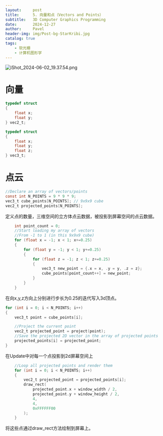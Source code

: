 ```yaml
---
layout:     post
title:      5. 向量和点（Vectors and Points）
subtitle:   3D Computer Graphics Programming
date:       2024-12-27
author:     Pavel
header-img: img/Post-bg-StarKribi.jpg
catalog: true
tags:
    - 软光栅
    - 计算机图形学
---
```



![iShot_2024-06-02_19.37.54.png](https://pavelblog-images-1333471781.cos.ap-shanghai.myqcloud.com/undefined20241227145718013.png?imageSlim)
# 向量


```c
typedef struct 
{
    float x;
    float y;
} vec2_t;

typedef struct
{
    float x;
    float y;
    float z;
} vec3_t;
```

# 点云

```c
//Declare an array of vectors/points
const int N_POINTS = 9 * 9 * 9;
vec3_t cube_points[N_POINTS]; // 9x9x9 cube
vec2_t projected_points[N_POINTS];
```

定义点的数量，三维空间的立方体点云数据，被投影到屏幕空间的点云数据。

```c
    int point_count = 0;
    //Start loading my array of vectors
    //From -1 to 1 (in this 9x9x9 cube)
    for (float x = -1; x < 1; x+=0.25)
    {
        for (float y = -1; y < 1; y+=0.25)
        {
            for (float z = -1; z < 1; z+=0.25)
            {
                vec3_t new_point = {.x = x, .y = y, .z = z};
                cube_points[point_count++] = new_point;
            }
        }
    }
```

在向x,y,z方向上分别进行步长为0.25的迭代写入3d顶点。

```c
for (int i = 0; i < N_POINTS; i++)
{
    vec3_t point = cube_points[i];

    //Project the current point
    vec2_t projected_point = project(point);
    //Save the projected 2D vector in the array of projected points
    projected_points[i] = projected_point;
}
```

在Update中对每一个点投影到2d屏幕空间上

```c
    //Loop all projected points and render them
    for (int i = 0; i < N_POINTS; i++)
    {
        vec2_t projected_point = projected_points[i];
        draw_rect(
            projected_point.x + window_width / 2,
            projected_point.y + window_height / 2,
            4,
            4,
            0xFFFFFF00
        );
    }
```

将这些点通过draw_rect方法绘制到屏幕上。